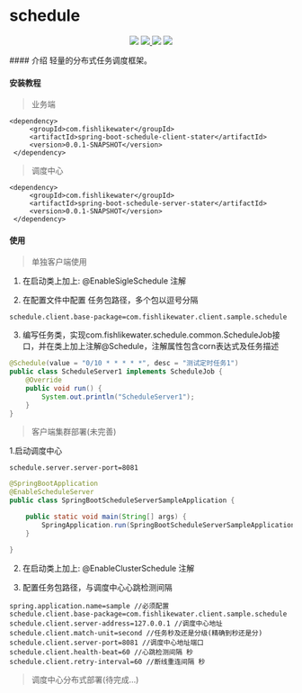 # schedule
<p align="center">
    <a>
        <img src="https://img.shields.io/badge/codecov-60%25-orange.svg" >
    </a>
    <a href="http://www.apache.org/licenses/LICENSE-2.0.html" target="_blank">
        <img src="http://img.shields.io/:license-apache-brightgreen.svg" >
    </a>
    <a>
        <img src="https://img.shields.io/badge/JDK-1.8+-green.svg" >
    </a>
    <a>
        <img src="https://img.shields.io/badge/spring%20boot-2.0%2B-brightgreen.svg" >
    </a>
</p>
#### 介绍
轻量的分布式任务调度框架。


#### 安装教程

>业务端
```
<dependency>
     <groupId>com.fishlikewater</groupId>
     <artifactId>spring-boot-schedule-client-stater</artifactId>
     <version>0.0.1-SNAPSHOT</version>
 </dependency>        
   ```
  
> 调度中心
```
<dependency>
     <groupId>com.fishlikewater</groupId>
     <artifactId>spring-boot-schedule-server-stater</artifactId>
     <version>0.0.1-SNAPSHOT</version>
 </dependency>        
   ```


#### 使用

> 单独客户端使用

1. 在启动类上加上: @EnableSigleSchedule 注解

2. 在配置文件中配置 任务包路径，多个包以逗号分隔
```$xslt
schedule.client.base-package=com.fishlikewater.client.sample.schedule
```
3. 编写任务类，实现com.fishlikewater.schedule.common.ScheduleJob接口，并在类上加上注解@Schedule，注解属性包含corn表达式及任务描述
```java
@Schedule(value = "0/10 * * * * *", desc = "测试定时任务1")
public class ScheduleServer1 implements ScheduleJob {
    @Override
    public void run() {
        System.out.println("ScheduleServer1");
    }
}

```

> 客户端集群部署(未完善)

1.启动调度中心
```$xml
schedule.server.server-port=8081
```

```java
@SpringBootApplication
@EnableScheduleServer
public class SpringBootScheduleServerSampleApplication {

    public static void main(String[] args) {
        SpringApplication.run(SpringBootScheduleServerSampleApplication.class, args);
    }

}
```

2. 在启动类上加上: @EnableClusterSchedule 注解

3. 配置任务包路径，与调度中心心跳检测间隔
```$xslt
spring.application.name=sample //必须配置
schedule.client.base-package=com.fishlikewater.client.sample.schedule
schedule.client.server-address=127.0.0.1 //调度中心地址
schedule.client.match-unit=second //任务秒及还是分级(精确到秒还是分)
schedule.client.server-port=8081 //调度中心地址端口
schedule.client.health-beat=60 //心跳检测间隔 秒
schedule.client.retry-interval=60 //断线重连间隔 秒
```

> 调度中心分布式部署(待完成...)